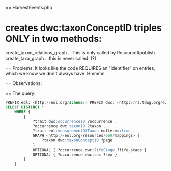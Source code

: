 == HarvestEvents.php
# creates dwc:taxonConceptID triples ONLY in two methods:
create_taxon_relations_graph
	...This is only called by Resource#publish
create_taxa_graph
	...this is never called.  (?)

== Problems:
It looks like the code REQUIRES an "identifier" on entries, which we know we don't always have. Hmmmn.

== Observations:

== The query:

```sql
PREFIX eol: <http://eol.org/schema/> PREFIX dwc: <http://rs.tdwg.org/dwc/terms/> PREFIX eolterms: <http://eol.org/schema/terms/>
SELECT DISTINCT *
	WHERE {
		{
			?trait dwc:occurrenceID ?occurrence .
			?occurrence dwc:taxonID ?taxon .
			?trait eol:measurementOfTaxon eolterms:true .
			GRAPH <http://eol.org/resources/969/mappings> {
				?taxon dwc:taxonConceptID ?page
			}
			OPTIONAL { ?occurrence dwc:lifeStage ?life_stage } .
			OPTIONAL { ?occurrence dwc:sex ?sex }
		}
	}
```
